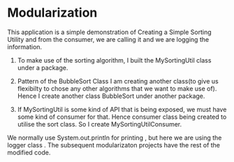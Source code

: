 # Modularization
This application is a simple demonstration of Creating a Simple Sorting Utility and from the consumer, we are
calling it and we are logging the information. 

1. To make use of the sorting algorithm, I built the MySortingUtil class under a package. 

2. Pattern of the BubbleSort Class I am creating another class(to give us flexibilty to chose any other algorithms that we
want to make use of). Hence I create another class BubbleSort under another package. 

3. If MySortingUtil is some kind of API that is being exposed, we must have some kind of consumer for that. 
Hence consumer class being created to utilise the sort class. So I create MySortingUtilConsumer. 

We normally use System.out.println for printing , but here we are using the logger class .
The subsequent modularizaton projects have the rest of the modified code. 
